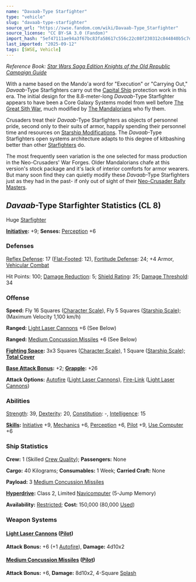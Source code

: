 ```yaml
---
name: "Davaab-Type Starfighter"
type: "vehicle"
slug: "davaab-type-starfighter"
source_url: "https://swse.fandom.com/wiki/Davaab-Type_Starfighter"
source_license: "CC BY-SA 3.0 (Fandom)"
import_hash: "5ef47111ae94a3f67bc83fa58617c556c22c08f230312c844840b5c7d6578057"
last_imported: "2025-09-12"
tags: [SWSE, Vehicle]
---
```

*Reference Book: [Star Wars Saga Edition Knights of the Old Republic Campaign Guide](https://swse.fandom.com/wiki/Star_Wars_Saga_Edition_Knights_of_the_Old_Republic_Campaign_Guide)*

With a name based on the Mando'a word for "Execution" or "Carrying Out," *Davaab*-Type Starfighters carry out the [Capital Ship](https://swse.fandom.com/wiki/Capital_Ship) protection work in this era. The initial design for the 8.8-meter-long *Davaab*-Type Starfighter appears to have been a Core Galaxy Systems model from well before [The Great Sith War](https://swse.fandom.com/wiki/The_Great_Sith_War), much modified by [The Mandalorians](https://swse.fandom.com/wiki/The_Mandalorians) who fly them.

Crusaders treat their *Davaab*-Type Starfighters as objects of personnel pride, second only to their suits of armor, happily spending their personnel time and resources on [Starship Modifications](https://swse.fandom.com/wiki/Starship_Modifications). The *Davaab*-Type Starfighters open systems architecture adapts to this degree of kitbashing better than other [Starfighters](https://swse.fandom.com/wiki/Starfighters) do.

The most frequently seen variation is the one selected for mass production in the Neo-Crusaders' War Forges. Older Mandalorians chafe at this version's stock package and it's lack of interior comforts for armor wearers. But many soon find they can quietly modify these *Davaab*-Type Starfighters just as they had in the past- if only out of sight of their [Neo-Crusader Rally Masters](https://swse.fandom.com/wiki/Neo-Crusader_Rally_Masters).

## *Davaab*-Type Starfighter Statistics (CL 8)
Huge [Starfighter](https://swse.fandom.com/wiki/Starfighter)

**[Initiative](https://swse.fandom.com/wiki/Initiative):** +9; **Senses:** [Perception](https://swse.fandom.com/wiki/Perception) +6
### Defenses
[Reflex Defense](https://swse.fandom.com/wiki/Reflex_Defense_(Vehicles)): 17 ([Flat-Footed](https://swse.fandom.com/wiki/Flat-Footed): 12), [Fortitude Defense](https://swse.fandom.com/wiki/Fortitude_Defense_(Vehicles)): 24; +4 Armor, [Vehicular Combat](https://swse.fandom.com/wiki/Vehicular_Combat)

Hit Points: 100; [Damage Reduction](https://swse.fandom.com/wiki/Damage_Reduction): 5; [Shield Rating](https://swse.fandom.com/wiki/Shield_Rating): 25; [Damage Threshold](https://swse.fandom.com/wiki/Damage_Threshold_(Vehicles)): 34
### Offense
**Speed:** Fly 16 Squares ([Character Scale](https://swse.fandom.com/wiki/Character_Scale)), Fly 5 Squares ([Starship Scale](https://swse.fandom.com/wiki/Starship_Scale)); (Maximum Velocity 1,100 km/h)

**Ranged:** [Light Laser Cannons](https://swse.fandom.com/wiki/Light_Laser_Cannons) +6 (See Below)

**Ranged:** [Medium Concussion Missiles](https://swse.fandom.com/wiki/Medium_Concussion_Missiles) +6 (See Below)

**[Fighting Space](https://swse.fandom.com/wiki/Fighting_Space):** 3x3 Squares ([Character Scale](https://swse.fandom.com/wiki/Character_Scale)), 1 Square ([Starship Scale](https://swse.fandom.com/wiki/Starship_Scale)); **[Total Cover](https://swse.fandom.com/wiki/Total_Cover)**

**[Base Attack Bonus](https://swse.fandom.com/wiki/Base_Attack_Bonus):** +2; **[Grapple](https://swse.fandom.com/wiki/Grapple):** +26

**Attack Options:** [Autofire](https://swse.fandom.com/wiki/Autofire_(Vehicle_Combat)) ([Light Laser Cannons](https://swse.fandom.com/wiki/Light_Laser_Cannons)), [Fire-Link](https://swse.fandom.com/wiki/Fire-Link) ([Light Laser Cannons](https://swse.fandom.com/wiki/Light_Laser_Cannons))
### Abilities
[Strength](https://swse.fandom.com/wiki/Strength): 39, [Dexterity](https://swse.fandom.com/wiki/Dexterity): 20, [Constitution](https://swse.fandom.com/wiki/Constitution): -, [Intelligence](https://swse.fandom.com/wiki/Intelligence): 15

**[Skills](https://swse.fandom.com/wiki/Skills):** [Initiative](https://swse.fandom.com/wiki/Initiative) +9, [Mechanics](https://swse.fandom.com/wiki/Mechanics) +6, [Perception](https://swse.fandom.com/wiki/Perception) +6, [Pilot](https://swse.fandom.com/wiki/Pilot) +9, [Use Computer](https://swse.fandom.com/wiki/Use_Computer) +6
### Ship Statistics
**Crew:** 1 (Skilled [Crew Quality](https://swse.fandom.com/wiki/Crew_Quality)); **Passengers:** None

**Cargo:** 40 Kilograms; **Consumables:** 1 Week; **Carried Craft:** None

**Payload:** 3 [Medium Concussion Missiles](https://swse.fandom.com/wiki/Medium_Concussion_Missiles)

**[Hyperdrive](https://swse.fandom.com/wiki/Hyperdrive):** Class 2, Limited [Navicomputer](https://swse.fandom.com/wiki/Navicomputer) (5-Jump Memory)

**Availability:** [Restricted](https://swse.fandom.com/wiki/Restricted); **Cost:** 150,000 (80,000 [Used](https://swse.fandom.com/wiki/Used))
### Weapon Systems
#### **[Light Laser Cannons](https://swse.fandom.com/wiki/Light_Laser_Cannons) ([Pilot](https://swse.fandom.com/wiki/Pilot_(Vehicle_Combat)))**
**Attack Bonus:** +6 (+1 [Autofire](https://swse.fandom.com/wiki/Autofire_(Vehicle_Combat))), **Damage:** 4d10x2
#### **[Medium Concussion Missiles](https://swse.fandom.com/wiki/Medium_Concussion_Missiles) ([Pilot](https://swse.fandom.com/wiki/Pilot_(Vehicle_Combat)))**
**Attack Bonus:** +6, **Damage:** 8d10x2, 4-Square [Splash](https://swse.fandom.com/wiki/Splash)